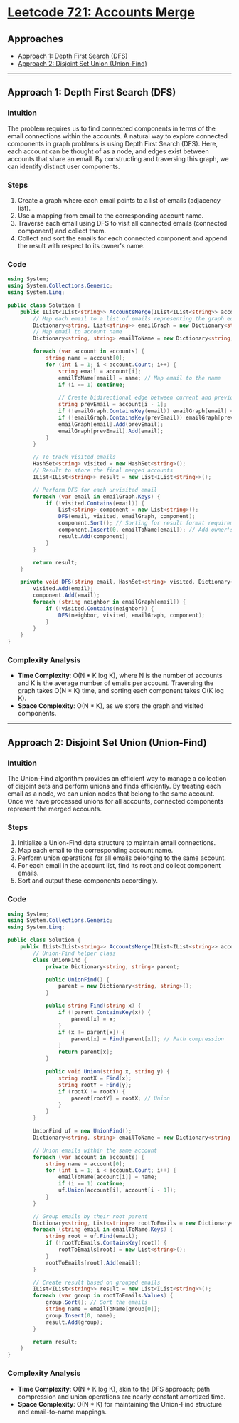 # [Leetcode 721: Accounts Merge](https://leetcode.com/problems/accounts-merge/)

## Approaches
- [Approach 1: Depth First Search (DFS)](#approach-1-depth-first-search-dfs)
- [Approach 2: Disjoint Set Union (Union-Find)](#approach-2-disjoint-set-union-union-find)

---

## Approach 1: Depth First Search (DFS)

### Intuition
The problem requires us to find connected components in terms of the email connections within the accounts. A natural way to explore connected components in graph problems is using Depth First Search (DFS). Here, each account can be thought of as a node, and edges exist between accounts that share an email. By constructing and traversing this graph, we can identify distinct user components.

### Steps
1. Create a graph where each email points to a list of emails (adjacency list).
2. Use a mapping from email to the corresponding account name.
3. Traverse each email using DFS to visit all connected emails (connected component) and collect them.
4. Collect and sort the emails for each connected component and append the result with respect to its owner's name.

### Code
```csharp
using System;
using System.Collections.Generic;
using System.Linq;

public class Solution {
    public IList<IList<string>> AccountsMerge(IList<IList<string>> accounts) {
        // Map each email to a list of emails representing the graph edges
        Dictionary<string, List<string>> emailGraph = new Dictionary<string, List<string>>();
        // Map email to account name
        Dictionary<string, string> emailToName = new Dictionary<string, string>();

        foreach (var account in accounts) {
            string name = account[0];
            for (int i = 1; i < account.Count; i++) {
                string email = account[i];
                emailToName[email] = name; // Map email to the name
                if (i == 1) continue;
                
                // Create bidirectional edge between current and previous emails
                string prevEmail = account[i - 1];
                if (!emailGraph.ContainsKey(email)) emailGraph[email] = new List<string>();
                if (!emailGraph.ContainsKey(prevEmail)) emailGraph[prevEmail] = new List<string>();
                emailGraph[email].Add(prevEmail);
                emailGraph[prevEmail].Add(email);
            }
        }

        // To track visited emails
        HashSet<string> visited = new HashSet<string>();
        // Result to store the final merged accounts
        IList<IList<string>> result = new List<IList<string>>();

        // Perform DFS for each unvisited email
        foreach (var email in emailGraph.Keys) {
            if (!visited.Contains(email)) {
                List<string> component = new List<string>();
                DFS(email, visited, emailGraph, component);
                component.Sort(); // Sorting for result format requirement
                component.Insert(0, emailToName[email]); // Add owner's name to the front
                result.Add(component);
            }
        }

        return result;
    }

    private void DFS(string email, HashSet<string> visited, Dictionary<string, List<string>> emailGraph, List<string> component) {
        visited.Add(email);
        component.Add(email);
        foreach (string neighbor in emailGraph[email]) {
            if (!visited.Contains(neighbor)) {
                DFS(neighbor, visited, emailGraph, component);
            }
        }
    }
}
```

### Complexity Analysis
- **Time Complexity**: O(N * K log K), where N is the number of accounts and K is the average number of emails per account. Traversing the graph takes O(N * K) time, and sorting each component takes O(K log K).
- **Space Complexity**: O(N * K), as we store the graph and visited components.

---

## Approach 2: Disjoint Set Union (Union-Find)

### Intuition
The Union-Find algorithm provides an efficient way to manage a collection of disjoint sets and perform unions and finds efficiently. By treating each email as a node, we can union nodes that belong to the same account. Once we have processed unions for all accounts, connected components represent the merged accounts.

### Steps
1. Initialize a Union-Find data structure to maintain email connections.
2. Map each email to the corresponding account name.
3. Perform union operations for all emails belonging to the same account.
4. For each email in the account list, find its root and collect component emails.
5. Sort and output these components accordingly.

### Code
```csharp
using System;
using System.Collections.Generic;
using System.Linq;

public class Solution {
    public IList<IList<string>> AccountsMerge(IList<IList<string>> accounts) {
        // Union-Find helper class
        class UnionFind {
            private Dictionary<string, string> parent;

            public UnionFind() {
                parent = new Dictionary<string, string>();
            }

            public string Find(string x) {
                if (!parent.ContainsKey(x)) {
                    parent[x] = x;
                }
                if (x != parent[x]) {
                    parent[x] = Find(parent[x]); // Path compression
                }
                return parent[x];
            }

            public void Union(string x, string y) {
                string rootX = Find(x);
                string rootY = Find(y);
                if (rootX != rootY) {
                    parent[rootY] = rootX; // Union
                }
            }
        }

        UnionFind uf = new UnionFind();
        Dictionary<string, string> emailToName = new Dictionary<string, string>();

        // Union emails within the same account
        foreach (var account in accounts) {
            string name = account[0];
            for (int i = 1; i < account.Count; i++) {
                emailToName[account[i]] = name;
                if (i == 1) continue;
                uf.Union(account[i], account[i - 1]);
            }
        }

        // Group emails by their root parent
        Dictionary<string, List<string>> rootToEmails = new Dictionary<string, List<string>>();
        foreach (string email in emailToName.Keys) {
            string root = uf.Find(email);
            if (!rootToEmails.ContainsKey(root)) {
                rootToEmails[root] = new List<string>();
            }
            rootToEmails[root].Add(email);
        }

        // Create result based on grouped emails
        IList<IList<string>> result = new List<IList<string>>();
        foreach (var group in rootToEmails.Values) {
            group.Sort(); // Sort the emails
            string name = emailToName[group[0]];
            group.Insert(0, name);
            result.Add(group);
        }

        return result;
    }
}
```

### Complexity Analysis
- **Time Complexity**: O(N * K log K), akin to the DFS approach; path compression and union operations are nearly constant amortized time.
- **Space Complexity**: O(N * K) for maintaining the Union-Find structure and email-to-name mappings.

